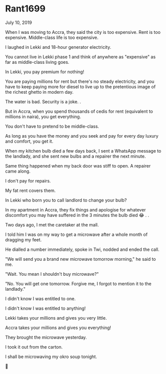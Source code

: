 # Rant1699



July 10, 2019

When I was moving to Accra, they said the city is too expensive. Rent is too expensive. Middle-class life is too expensive. 

I laughed in Lekki and 18-hour generator electricity. 

You cannot live in Lekki phase 1 and think of anywhere as "expensive" as far as middle-class living goes.

In Lekki, you pay premium for nothing!

You are paying millions for rent but there's no steady electricity, and you have to keep paying more for diesel to live up to the pretentious image of the richest ghetto in modern day.

The water is bad. Security is a joke.
.

But in Accra, when you spend thousands of cedis for rent (equivalent to millions in naira), you get everything. 

You don't have to pretend to be middle-class.

As long as you have the money and you seek and pay for every day luxury and comfort, you get it.

When my kitchen bulb died a few days back, I sent a WhatsApp message to the landlady, and she sent new bulbs and a repairer the next minute. 

Same thing happened when my back door was stiff to open. A repairer came along.

I don't pay for repairs.

My fat rent covers them.

In Lekki who born you to call landlord to change your bulb?

In my apartment in Accra, they fix things and apologise for whatever discomfort you may have suffered in the 3 minutes the bulb died 😂
.
.

Two days ago, I met the caretaker at the mall.

I told him I was on my way to get a microwave after a whole month of dragging my feet.

He dialled a number immediately, spoke in Twi, nodded and ended the call.

"We will send you a brand new microwave tomorrow morning," he said to me.

"Wait. You mean I shouldn't buy microwave?"

"No. You will get one tomorrow. Forgive me, I forgot to mention it to the landlady."

I didn't know I was entitled to one. 

I didn't know I was entitled to anything!

Lekki takes your millions and gives you very little.

Accra takes your millions and gives you everything!

They brought the microwave yesterday. 

I took it out from the carton. 

I shall be microwaving my okro soup tonight. 

🤗